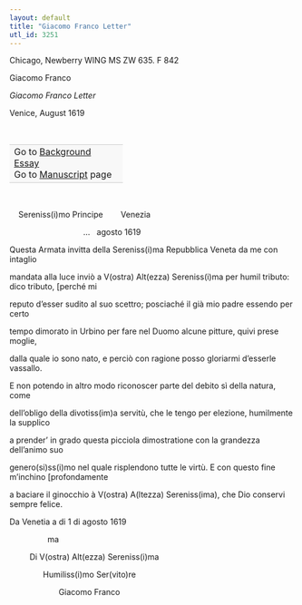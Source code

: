 ```yaml
---
layout: default
title: "Giacomo Franco Letter"
utl_id: 3251
---
```



Chicago, Newberry WING MS ZW 635. F 842


Giacomo Franco


*Giacomo Franco Letter*


Venice, August 1619


 

<table border="0.5" cellpadding="1" cellspacing="1" style="width: 200px; background-color:#F8F8F8;"><tbody style="border-color:#ccc"><tr style="border-color:#ccc"><td>Go to <a href="{{ site.baseurl }}/essay/056" target="_blank">Background Essay</a><br />
			Go to <a href="{{ site.baseurl }}/www/record.html?id=056" target="_blank">Manuscript</a> page</td>
</tr></tbody></table>
 



    Sereniss(i)mo Principe        Venezia


                                 …   agosto 1619


Questa Armata invitta della Sereniss(i)ma Repubblica Veneta da me con intaglio


mandata alla luce inviò a V(ostra) Alt(ezza) Sereniss(i)ma per humil tributo: dico tributo, [perché mi


reputo d’esser sudito al suo scettro; posciaché il già mio padre essendo per certo


tempo dimorato in Urbino per fare nel Duomo alcune pitture, quivi prese moglie,


dalla quale io sono nato, e perciò con ragione posso gloriarmi d’esserle vassallo.


E non potendo in altro modo riconoscer parte del debito sì della natura, come


dell’obligo della divotiss(im)a servitù, che le tengo per elezione, humilmente la supplico


a prender’ in grado questa picciola dimostratione con la grandezza dell’animo suo


genero(si)ss(i)mo nel quale risplendono tutte le virtù. E con questo fine m’inchino [profondamente


a baciare il ginocchio à V(ostra) A(ltezza) Sereniss(ima), che Dio conservi sempre felice.


Da Venetia a di 1 di agosto 1619    


                 ma                                                      


         Di V(ostra) Alt(ezza) Sereniss(i)ma


               Humiliss(i)mo Ser(vito)re


                      Giacomo Franco

